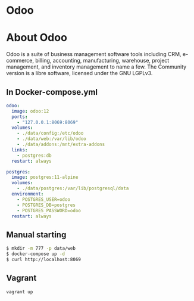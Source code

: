Odoo
====

# About Odoo

Odoo is a suite of business management software tools including CRM, e-commerce,
billing, accounting, manufacturing, warehouse, project management, and inventory
management to name a few. The Community version is a libre software, licensed
under the GNU LGPLv3.

## In Docker-compose.yml

```yaml
odoo:
  image: odoo:12
  ports:
    - "127.0.0.1:8069:8069"
  volumes:
    - ./data/config:/etc/odoo
    - ./data/web:/var/lib/odoo
    - ./data/addons:/mnt/extra-addons
  links:
    - postgres:db
  restart: always

postgres:
  image: postgres:11-alpine
  volumes:
    - ./data/postgres:/var/lib/postgresql/data
  environment:
    - POSTGRES_USER=odoo
    - POSTGRES_DB=postgres
    - POSTGRES_PASSWORD=odoo
  restart: always
```

## Manual starting

```bash
$ mkdir -m 777 -p data/web
$ docker-compose up -d
$ curl http://localhost:8069
```

## Vagrant

```
vagrant up
```
